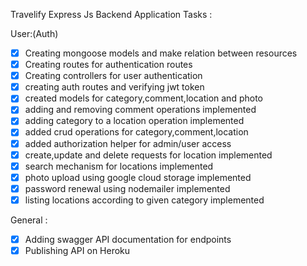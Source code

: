 Travelify Express Js Backend Application
Tasks :

User:(Auth)

- [x] Creating mongoose models and make relation between resources
- [x] Creating routes for authentication routes
- [x] Creating controllers for user authentication
- [x] creating auth routes and verifying jwt token
- [x] created models for category,comment,location and photo
- [x] adding and removing comment operations implemented
- [x] adding category to a location operation implemented
- [x] added crud operations for category,comment,location
- [x] added authorization helper for admin/user access
- [x] create,update and delete requests for location implemented
- [x] search mechanism for locations implemented
- [x] photo upload using google cloud storage implemented
- [x] password renewal using nodemailer implemented
- [x] listing locations according to given category implemented

General :

- [x] Adding swagger API documentation for endpoints
- [x] Publishing API on Heroku
